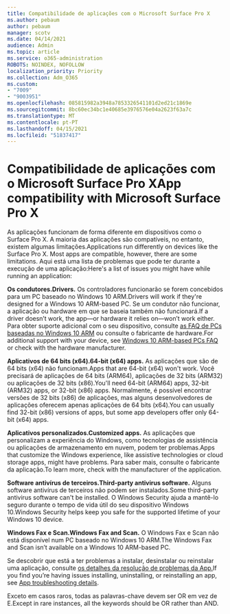 ```yaml
---
title: Compatibilidade de aplicações com o Microsoft Surface Pro X
ms.author: pebaum
author: pebaum
manager: scotv
ms.date: 04/14/2021
audience: Admin
ms.topic: article
ms.service: o365-administration
ROBOTS: NOINDEX, NOFOLLOW
localization_priority: Priority
ms.collection: Adm_O365
ms.custom:
- "7009"
- "9003951"
ms.openlocfilehash: 085815982a3948a7853326541101d2ed21c1869e
ms.sourcegitcommit: 8bc60ec34bc1e40685e3976576e04a2623f63a7c
ms.translationtype: MT
ms.contentlocale: pt-PT
ms.lasthandoff: 04/15/2021
ms.locfileid: "51837417"
---
```

# <a name="app-compatibility-with-microsoft-surface-pro-x"></a><span data-ttu-id="bc8bd-102">Compatibilidade de aplicações com o Microsoft Surface Pro X</span><span class="sxs-lookup"><span data-stu-id="bc8bd-102">App compatibility with Microsoft Surface Pro X</span></span>

<span data-ttu-id="bc8bd-103">As aplicações funcionam de forma diferente em dispositivos como o Surface Pro X. A maioria das aplicações são compatíveis, no entanto, existem algumas limitações.</span><span class="sxs-lookup"><span data-stu-id="bc8bd-103">Applications run differently on devices like the Surface Pro X. Most apps are compatible, however, there are some limitations.</span></span> <span data-ttu-id="bc8bd-104">Aqui está uma lista de problemas que pode ter durante a execução de uma aplicação:</span><span class="sxs-lookup"><span data-stu-id="bc8bd-104">Here's a list of issues you might have while running an application:</span></span> 

<span data-ttu-id="bc8bd-105">**Os condutores.**</span><span class="sxs-lookup"><span data-stu-id="bc8bd-105">**Drivers.**</span></span> <span data-ttu-id="bc8bd-106">Os controladores funcionarão se forem concebidos para um PC baseado no Windows 10 ARM.</span><span class="sxs-lookup"><span data-stu-id="bc8bd-106">Drivers will work if they're designed for a Windows 10 ARM-based PC.</span></span> <span data-ttu-id="bc8bd-107">Se um condutor não funcionar, a aplicação ou hardware em que se baseia também não funcionará.</span><span class="sxs-lookup"><span data-stu-id="bc8bd-107">If a driver doesn’t work, the app—or hardware it relies on—won’t work either.</span></span> <span data-ttu-id="bc8bd-108">Para obter suporte adicional com o seu dispositivo, consulte [as FAQ de PCs baseadas no Windows 10 ARM](https://support.microsoft.com/windows/windows-10-arm-based-pcs-faq-477f51df-2e3b-f68f-31b0-06f5e4f8ebb5) ou consulte o fabricante de hardware.</span><span class="sxs-lookup"><span data-stu-id="bc8bd-108">For additional support with your device, see [Windows 10 ARM-based PCs FAQ](https://support.microsoft.com/windows/windows-10-arm-based-pcs-faq-477f51df-2e3b-f68f-31b0-06f5e4f8ebb5) or check with the hardware manufacturer.</span></span>

<span data-ttu-id="bc8bd-109">**Aplicativos de 64 bits (x64).**</span><span class="sxs-lookup"><span data-stu-id="bc8bd-109">**64-bit (x64) apps.**</span></span> <span data-ttu-id="bc8bd-110">As aplicações que são de 64 bits (x64) não funcionam.</span><span class="sxs-lookup"><span data-stu-id="bc8bd-110">Apps that are 64-bit (x64) won't work.</span></span> <span data-ttu-id="bc8bd-111">Você precisará de aplicações de 64 bits (ARM64), aplicações de 32 bits (ARM32) ou aplicações de 32 bits (x86).</span><span class="sxs-lookup"><span data-stu-id="bc8bd-111">You'll need 64-bit (ARM64) apps, 32-bit (ARM32) apps, or 32-bit (x86) apps.</span></span> <span data-ttu-id="bc8bd-112">Normalmente, é possível encontrar versões de 32 bits (x86) de aplicações, mas alguns desenvolvedores de aplicações oferecem apenas aplicações de 64 bits (x64).</span><span class="sxs-lookup"><span data-stu-id="bc8bd-112">You can usually find 32-bit (x86) versions of apps, but some app developers offer only 64-bit (x64) apps.</span></span>

<span data-ttu-id="bc8bd-113">**Aplicativos personalizados.**</span><span class="sxs-lookup"><span data-stu-id="bc8bd-113">**Customized apps.**</span></span> <span data-ttu-id="bc8bd-114">As aplicações que personalizam a experiência do Windows, como tecnologias de assistência ou aplicações de armazenamento em nuvem, podem ter problemas.</span><span class="sxs-lookup"><span data-stu-id="bc8bd-114">Apps that customize the Windows experience, like assistive technologies or cloud storage apps, might have problems.</span></span> <span data-ttu-id="bc8bd-115">Para saber mais, consulte o fabricante da aplicação.</span><span class="sxs-lookup"><span data-stu-id="bc8bd-115">To learn more, check with the manufacturer of the application.</span></span>

<span data-ttu-id="bc8bd-116">**Software antivírus de terceiros.**</span><span class="sxs-lookup"><span data-stu-id="bc8bd-116">**Third-party antivirus software.**</span></span> <span data-ttu-id="bc8bd-117">Alguns software antivírus de terceiros não podem ser instalados.</span><span class="sxs-lookup"><span data-stu-id="bc8bd-117">Some third-party antivirus software can't be installed.</span></span> <span data-ttu-id="bc8bd-118">O Windows Security ajuda a mantê-lo seguro durante o tempo de vida útil do seu dispositivo Windows 10.</span><span class="sxs-lookup"><span data-stu-id="bc8bd-118">Windows Security helps keep you safe for the supported lifetime of your Windows 10 device.</span></span>

<span data-ttu-id="bc8bd-119">**Windows Fax e Scan.**</span><span class="sxs-lookup"><span data-stu-id="bc8bd-119">**Windows Fax and Scan.**</span></span> <span data-ttu-id="bc8bd-120">O Windows Fax e Scan não está disponível num PC baseado no Windows 10 ARM.</span><span class="sxs-lookup"><span data-stu-id="bc8bd-120">The Windows Fax and Scan isn’t available on a Windows 10 ARM-based PC.</span></span>

<span data-ttu-id="bc8bd-121">Se descobrir que está a ter problemas a instalar, desinstalar ou reinstalar uma aplicação, consulte [os detalhes da resolução de problemas da App.](https://docs.microsoft.com/troubleshoot/mem/intune/troubleshoot-app-install#app-troubleshooting-details)</span><span class="sxs-lookup"><span data-stu-id="bc8bd-121">If you find you’re having issues installing, uninstalling, or reinstalling an app, see [App troubleshooting details](https://docs.microsoft.com/troubleshoot/mem/intune/troubleshoot-app-install#app-troubleshooting-details).</span></span>

<span data-ttu-id="bc8bd-122">Exceto em casos raros, todas as palavras-chave devem ser OR em vez de E.</span><span class="sxs-lookup"><span data-stu-id="bc8bd-122">Except in rare instances, all the keywords should be OR rather than AND.</span></span>